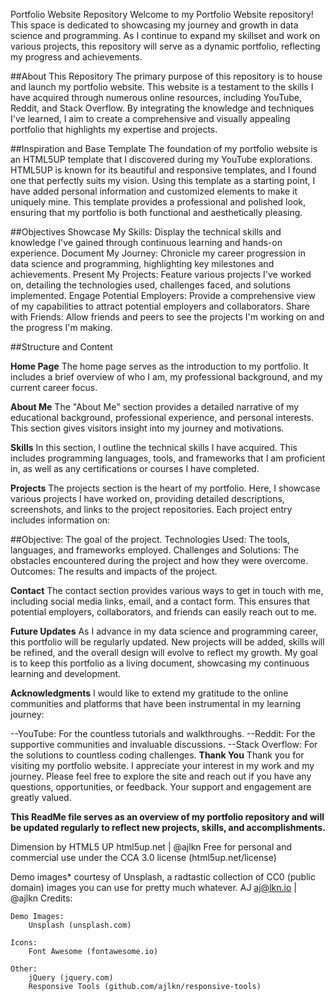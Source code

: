 Portfolio Website Repository
Welcome to my Portfolio Website repository! This space is dedicated to showcasing my journey and growth in data science and programming. As I continue to expand my skillset and work on various projects, this repository will serve as a dynamic portfolio, reflecting my progress and achievements.

##About This Repository
The primary purpose of this repository is to house and launch my portfolio website. This website is a testament to the skills I have acquired through numerous online resources, including YouTube, Reddit, and Stack Overflow. By integrating the knowledge and techniques I've learned, I aim to create a comprehensive and visually appealing portfolio that highlights my expertise and projects.

##Inspiration and Base Template
The foundation of my portfolio website is an HTML5UP template that I discovered during my YouTube explorations. HTML5UP is known for its beautiful and responsive templates, and I found one that perfectly suits my vision. Using this template as a starting point, I have added personal information and customized elements to make it uniquely mine. This template provides a professional and polished look, ensuring that my portfolio is both functional and aesthetically pleasing.

##Objectives
Showcase My Skills: Display the technical skills and knowledge I've gained through continuous learning and hands-on experience.
Document My Journey: Chronicle my career progression in data science and programming, highlighting key milestones and achievements.
Present My Projects: Feature various projects I've worked on, detailing the technologies used, challenges faced, and solutions implemented.
Engage Potential Employers: Provide a comprehensive view of my capabilities to attract potential employers and collaborators.
Share with Friends: Allow friends and peers to see the projects I'm working on and the progress I'm making.

##Structure and Content

**Home Page**
The home page serves as the introduction to my portfolio. It includes a brief overview of who I am, my professional background, and my current career focus.

**About Me**
The "About Me" section provides a detailed narrative of my educational background, professional experience, and personal interests. This section gives visitors insight into my journey and motivations.

**Skills**
In this section, I outline the technical skills I have acquired. This includes programming languages, tools, and frameworks that I am proficient in, as well as any certifications or courses I have completed.

**Projects**
The projects section is the heart of my portfolio. Here, I showcase various projects I have worked on, providing detailed descriptions, screenshots, and links to the project repositories. Each project entry includes information on:

##Objective: The goal of the project.
Technologies Used: The tools, languages, and frameworks employed.
Challenges and Solutions: The obstacles encountered during the project and how they were overcome.
Outcomes: The results and impacts of the project.

**Contact**
The contact section provides various ways to get in touch with me, including social media links, email, and a contact form. This ensures that potential employers, collaborators, and friends can easily reach out to me.

**Future Updates**
As I advance in my data science and programming career, this portfolio will be regularly updated. New projects will be added, skills will be refined, and the overall design will evolve to reflect my growth. My goal is to keep this portfolio as a living document, showcasing my continuous learning and development.

**Acknowledgments**
I would like to extend my gratitude to the online communities and platforms that have been instrumental in my learning journey:

--YouTube: For the countless tutorials and walkthroughs.
--Reddit: For the supportive communities and invaluable discussions.
--Stack Overflow: For the solutions to countless coding challenges.
**Thank You**
Thank you for visiting my portfolio website. I appreciate your interest in my work and my journey. Please feel free to explore the site and reach out if you have any questions, opportunities, or feedback. Your support and engagement are greatly valued.

**This ReadMe file serves as an overview of my portfolio repository and will be updated regularly to reflect new projects, skills, and accomplishments.**

Dimension by HTML5 UP
html5up.net | @ajlkn
Free for personal and commercial use under the CCA 3.0 license (html5up.net/license)

Demo images* courtesy of Unsplash, a radtastic collection of CC0 (public domain) images
you can use for pretty much whatever.
AJ
aj@lkn.io | @ajlkn
Credits:

	Demo Images:
		Unsplash (unsplash.com)

	Icons:
		Font Awesome (fontawesome.io)

	Other:
		jQuery (jquery.com)
		Responsive Tools (github.com/ajlkn/responsive-tools)
